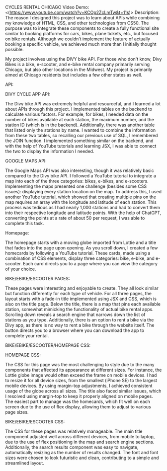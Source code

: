 CYCLES RENTAL CHICAGO
Video Demo: <(https://www.youtube.com/watch?v=KCOp2ZcLmTw&t=11s)>
Description:
The reason I designed this project was to learn about APIs while combining my knowledge of HTML, CSS, and other technologies from CS50. The purpose was to integrate these components to create a fully functional site similar to booking platforms for cars, bikes, plane tickets, etc., but focused on bike rentals. Although we couldn’t implement the feature of actually booking a specific vehicle, we achieved much more than I initially thought possible.

My project involves using the DIVY bike API. For those who don't know, Divy Bikes is a bike, e-scooter, and e-bike rental company primarily serving Chicago, but also other locations in the Midwest. My project is primarily aimed at Chicago residents but includes a few other states as well.

API:

DIVY CYCLE APP API:

The Divy bike API was extremely helpful and resourceful, and I learned a lot about APIs through this project. I implemented tables on the backend to calculate various factors. For example, for bikes, I needed data on the number of bikes available at each station, the maximum number, and the station ID (which is in the backend). Additionally, there was another table that listed only the stations by name. I wanted to combine the information from these two tables, so recalling our previous use of SQL, I remembered the JOIN function. I implemented something similar on the backend, and with the help of YouTube tutorials and learning JSX, I was able to connect the two to display the information I needed.

GOOGLE MAPS API:

The Google Maps API was also interesting, though it was relatively basic compared to the Divy bike API. I followed a YouTube tutorial to integrate a map into each of the three categories: bikes, e-bikes, and e-scooters. Implementing the maps presented one challenge (besides some CSS issues): displaying every station location on the map. To address this, I used another YouTube tutorial, which showed that creating multiple pins on the map requires an array with the longitude and latitude of each station. This process was tedious as I had nearly 1,000 stations and had to convert them into their respective longitude and latitude points. With the help of ChatGPT, converting the points at a rate of about 50 per request, I was able to complete this task.

Homepage:

The homepage starts with a moving globe imported from Lottie and a title that fades into the page upon opening. As you scroll down, I created a few homecards by following a YouTube tutorial. These cards, made using a combination of CSS elements, display three categories: bike, e-bike, and e-scooter. Each card directs you to a page where you can view the category of your choice.

BIKE/EBIKE/ESCOOTER PAGES:

These pages were interesting and enjoyable to create. They all look similar but function differently for each type of vehicle. For all three pages, the layout starts with a fade-in title implemented using JSX and CSS, which is also on the title page. Below the title, there is a map that pins each available station, somewhat mimicking the functionality of actual bike rental apps. Scrolling down reveals a search engine that narrows down the list of stations as you type. Additionally, there is an option to rent a bike via the Divy app, as there is no way to rent a bike through the website itself. The button directs you to a browser where you can download the app to complete your rental.

BIKE/EBIKE/ESCOOTER/HOMEPAGE CSS:

HOMEPAGE CSS:

The CSS for this page was the most challenging to style due to the many components that affected its appearance at different sizes. For instance, the Lottie globe image would often exceed the frame on mobile devices. I had to resize it for all device sizes, from the smallest (iPhone SE) to the largest mobile devices. By using margin-top adjustments, I achieved consistent usage of the globe across all sizes. The title also faced similar issues, which I resolved using margin-top to keep it properly aligned on mobile pages. The easiest part to manage was the homecards, which fit well on each screen due to the use of flex display, allowing them to adjust to various page sizes.

BIKE/EBIKE/ESCOOTER CSS:

The CSS for these pages was relatively manageable. The main title component adjusted well across different devices, from mobile to laptop, due to the use of flex positioning in the map and search engine sections. Additionally, the search results component was easy to navigate, automatically resizing as the number of results changed. The font and font sizes were chosen to look futuristic and clean, contributing to a simple and streamlined layout.
